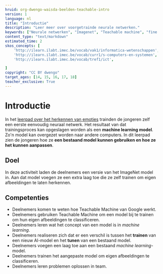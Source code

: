 ```yaml
---
hruid: org-dwengo-waisda-beelden-teachable-intro
version: 1
language: nl
title: "Introductie"
description: "Leer meer over voorgetrainde neurale netwerken."
keywords: ["Neurale netwerken", "Imagenet", "Teachable machine", "fine tuning"]
content_type: "text/markdown"
estimated_time: 2
skos_concepts: [
    'http://ilearn.ilabt.imec.be/vocab/vak1/informatica-wetenschappen', 
    'http://ilearn.ilabt.imec.be/vocab/curr1/s-computers-en-systemen',
    'http://ilearn.ilabt.imec.be/vocab/tref1/ict',

]
copyright: "CC BY dwengo"
target_ages: [14, 15, 16, 17, 18]
teacher_exclusive: True
---
```


# Introductie

In het [leerpad over het herkennen van emoties](https://dwengo.org/learning-path.html?hruid=org-dwengo-waisda-beelden-emoties-herkennen&language=nl&te=true&source_page=%2Fwaisda%2F&source_title=%20wAIsda?#org-dwengo-waisda-beelden-emoties-herkennen-intro;nl;1) trainden de jongeren zelf een eerste eenvoudig neuraal netwerk. Het resultaat van dat trainingsproces kan opgeslagen worden als een **machine learning model**. Zo'n model kan overgezet worden naar andere computers. In dit leerpad zien de jongeren hoe ze **een bestaand model kunnen gebruiken en hoe ze het kunnen aanpassen**. 

## Doel

In deze activiteit laden de deelnemers een versie van het ImageNet model in. Aan dat model voegen ze een extra laag toe die ze zelf trainen om eigen afbeeldingen te laten herkennen. 

## Competenties

* Deelnemers komen te weten hoe Teachable Machine van Google werkt.
* Deelnemers gebruiken Teachable Machine om een model bij te trainen om hun eigen afbeeldingen te classificeren.
* Deelnemers leren wat het concept van een model is in *machine learning*.
* Deelnemers realiseren zich dat er een verschil is tussen het **trainen** van een nieuw AI-model en het **tunen** van een bestaand model.
* Deelnemers voegen een laag toe aan een bestaand *machine learning*-model. 
* Deelnemers trainen het aangepaste model om eigen afbeeldingen te classificeren.
* Deelnemers leren problemen oplossen in team. 
